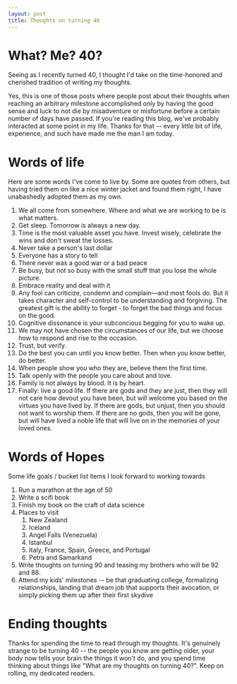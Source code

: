 ```yaml
---
layout: post
title: Thoughts on turning 40
---
```


# What? Me? 40?

Seeing as I recently turned 40, I thought I'd take on the time-honored and cherished tradition of writing my thoughts. <!--more-->

Yes, this is one of those posts where people post about their thoughts when reaching an arbitrary milestone accomplished only by having the good sense and luck to not die by misadventure or misfortune before a certain number of days have passed. If you're reading this blog, we've probably interacted at some point in my life. Thanks for that -- every little bit of life, experience, and such have made me the man I am today.


# Words of life

Here are some words I've come to live by. Some are quotes from others, but having tried them on like a nice winter jacket and found them right, I have unabashedly adopted them as my own.

1. We all come from somewhere. Where and what we are working to be is what matters.
2. Get sleep. Tomorrow is always a new day.
3. Time is the most valuable asset you have. Invest wisely, celebrate the wins and don't sweat the losses.
4. Never take a person's last dollar
5. Everyone has a story to tell
6. There never was a good war or a bad peace
7. Be busy, but not so busy with the small stuff that you lose the whole picture.
8. Embrace reality and deal with it
9. Any fool can criticize, condemn and complain—and most fools do. But it takes character and self-control to be understanding and forgiving. The greatest gift is the ability to forget - to forget the bad things and focus on the good.
10. Cognitive dissonance is your subconcious begging for you to wake up.
11. We may not have chosen the circumstances of our life, but we choose how to respond and rise to the occasion.
12. Trust, but verify.
13. Do the best you can until you know better. Then when you know better, do better.
14. When people show you who they are, believe them the first time.
15. Talk openly with the people you care about and love.
16. Family is not always by blood. It is by heart.
17. Finally: live a good life. If there are gods and they are just, then they will not care how devout you have been, but will welcome you based on the virtues you have lived by. If there are gods, but unjust, then you should not want to worship them. If there are no gods, then you will be gone, but will have lived a noble life that will live on in the memories of your loved ones.

# Words of Hopes

Some life goals / bucket list items I look forward to working towards

1. Run a marathon at the age of 50
2. Write a scifi book
3. Finish my book on the craft of data science
4. Places to visit
   1. New Zealand
   2. Iceland
   3. Angel Falls (Venezuela)
   4. Istanbul
   5. Italy, France, Spain, Greece, and Portugal
   6. Petra and Samarkand
5. Write thoughts on turning 90 and teasing my brothers who will be 92 and 88.
6. Attend my kids' milestones -- be that graduating college, formalizing relationships, landing that dream job that supports their avocation, or simply picking them up after their first skydive


# Ending thoughts

Thanks for spending the time to read through my thoughts. It's genuinely strange to be turning 40 -- the people you know are getting older, your body now tells your brain the things it won't do, and you spend time thinking about things like "What are my thoughts on turning 40?". Keep on rolling, my dedicated readers.
